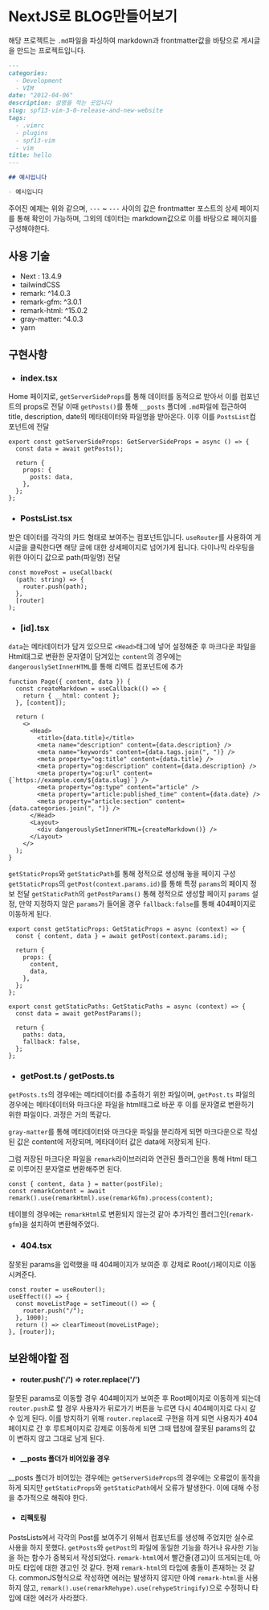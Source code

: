 # NextJS로 BLOG만들어보기

해당 프로젝트는 `.md`파일을 파싱하여 markdown과 frontmatter값을 바탕으로 게시글을 만드는 프로젝트입니다.

```markdown
---
categories:
  - Development
  - VIM
date: "2012-04-06"
description: 설명을 적는 곳입니다
slug: spf13-vim-3-0-release-and-new-website
tags:
  - .vimrc
  - plugins
  - spf13-vim
  - vim
title: hello
---

## 예시입니다

- 예시입니다
```

주어진 예제는 위와 같으며, `---` ~ `---` 사이의 값은 frontmatter 포스트의 상세 페이지를 통해 확인이 가능하며, 그외의 데이터는 markdown값으로 이를 바탕으로 페이지를 구성해야한다.

## 사용 기술

- Next : 13.4.9
- tailwindCSS
- remark: ^14.0.3
- remark-gfm: ^3.0.1
- remark-html: ^15.0.2
- gray-matter: ^4.0.3
- yarn

## 구현사항

- ### index.tsx

Home 페이지로, `getServerSideProps`를 통해 데이터를 동적으로 받아서 이를 컴포넌트의 props로 전달
이때 `getPosts()`를 통해 `__posts` 폴더에 `.md`파일에 접근하여 title, description, date의 메타데이터와 파일명을 받아온다.
이후 이를 `PostsList`컴포넌트에 전달

```tsx
export const getServerSideProps: GetServerSideProps = async () => {
  const data = await getPosts();

  return {
    props: {
      posts: data,
    },
  };
};
```

- ### PostsList.tsx

받은 데이터를 각각의 카드 형태로 보여주는 컴포넌트입니다.
`useRouter`를 사용하여 게시글을 클릭한다면 해당 글에 대한 상세페이지로 넘어가게 됩니다.
다이나믹 라우팅을 위한 아이디 값으로 path(파일명) 전달

```tsx
const movePost = useCallback(
  (path: string) => {
    router.push(path);
  },
  [router]
);
```

- ### [id].tsx

`data`는 메타데이터가 담겨 있으므로 `<Head>`태그에 넣어 설정해준 후 마크다운 파일을 Html태그로 변환한 문자열이 담겨있는 `content`의 경우에는 `dangerouslySetInnerHTML`를 통해 리액트 컴포넌트에 추가

```tsx
function Page({ content, data }) {
  const createMarkdown = useCallback(() => {
    return { __html: content };
  }, [content]);

  return (
    <>
      <Head>
        <title>{data.title}</title>
        <meta name="description" content={data.description} />
        <meta name="keywords" content={data.tags.join(", ")} />
        <meta property="og:title" content={data.title} />
        <meta property="og:description" content={data.description} />
        <meta property="og:url" content={`https://example.com/${data.slug}`} />
        <meta property="og:type" content="article" />
        <meta property="article:published_time" content={data.date} />
        <meta property="article:section" content={data.categories.join(", ")} />
      </Head>
      <Layout>
        <div dangerouslySetInnerHTML={createMarkdown()} />
      </Layout>
    </>
  );
}
```

`getStaticProps`와 `getStaticPath`를 통해 정적으로 생성해 놓을 페이지 구성
`getStaticProps`의 `getPost(context.params.id)`를 통해 특정 `params`의 페이지 정보 전달
`getStaticPath`의 `getPostParams()` 통해 정적으로 생성할 페이지 `params` 설정, 만약 지정하지 않은 `params`가 들어올 경우 `fallback:false`를 통해 404페이지로 이동하게 된다.

```tsx
export const getStaticProps: GetStaticProps = async (context) => {
  const { content, data } = await getPost(context.params.id);

  return {
    props: {
      content,
      data,
    },
  };
};

export const getStaticPaths: GetStaticPaths = async (context) => {
  const data = await getPostParams();

  return {
    paths: data,
    fallback: false,
  };
};
```

- ### getPost.ts / getPosts.ts

`getPosts.ts`의 경우에는 메타데이터를 추출하기 위한 파일이며, `getPost.ts` 파일의 경우에는 메타데이터와 마크다운 파일을 html태그로 바꾼 후 이를 문자열로 변환하기 위한 파일이다. 과정은 거의 똑같다.

`gray-matter`를 통해 메타데이터와 마크다운 파일을 분리하게 되면 마크다운으로 작성된 값은 content에 저장되며, 메타데이터 값은 data에 저장되게 된다.

그럼 저장된 마크다운 파일을 `remark`라이브러리와 연관된 플러그인을 통해 Html 태그로 이루어진 문자열로 변환해주면 된다.

```tsx
const { content, data } = matter(postFile);
const remarkContent = await remark().use(remarkHtml).use(remarkGfm).process(content);
```

테이블의 경우에는 `remarkHtml`로 변환되지 않는것 같아 추가적인 플러그인(`remark-gfm`)을 설치하여 변환해주었다.

- ### 404.tsx

잘못된 params을 입력했을 때 404페이지가 보여준 후 강제로 Root(`/`)페이지로 이동시켜준다.

```tsx
const router = useRouter();
useEffect(() => {
  const moveListPage = setTimeout(() => {
    router.push("/");
  }, 1000);
  return () => clearTimeout(moveListPage);
}, [router]);
```

## 보완해야할 점

- #### router.push('/') => roter.replace('/')

잘못된 params로 이동할 경우 404페이지가 보여준 후 Root페이지로 이동하게 되는데 `router.push`로 할 경우 사용자가 뒤로가기 버튼을 누르면 다시 404페이지로 다시 갈 수 있게 된다.
이를 방지하기 위해 `router.replace`로 구현을 하게 되면 사용자가 404페이지로 간 후 루트페이지로 강제로 이동하게 되면 그때 탭창에 잘못된 params의 값이 변하지 않고 그대로 남게 된다.

- #### \_\_posts 폴더가 비어있을 경우

\_\_posts 폴더가 비어있는 경우에는 `getServerSideProps`의 경우에는 오류없이 동작을 하게 되지만 `getStaticProps`와 `getStaticPath`에서 오류가 발생한다.
이에 대해 수정을 추가적으로 해줘야 한다.

- #### 리펙토링

PostsLists에서 각각의 Post를 보여주기 위해서 컴포넌트를 생성해 주었지만 실수로 사용을 하지 못했다.
`getPosts`와 `getPost`의 파일에 동일한 기능을 하거나 유사한 기능을 하는 함수가 중복되서 작성되었다.
`remark-html`에서 빨간줄(경고)이 뜨게되는데, 아마도 타입에 대한 경고인 것 같다.
현재 `remark-html`의 타입에 충돌이 존재하는 것 같다. commonJS형식으로 작성하면 에러는 발생하지 않지만 아예 `remark-html`을 사용하지 않고, `remark().use(remarkRehype).use(rehypeStringify)`으로 수정하니 타입에 대한 에러가 사라졌다.
